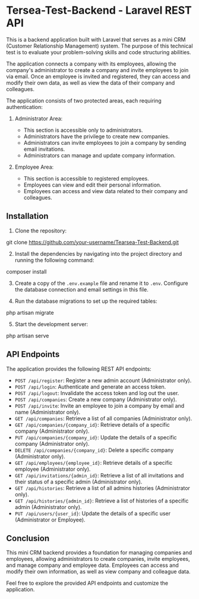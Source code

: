 # Tersea-Test-Backend - Laravel REST API

This is a backend application built with Laravel that serves as a mini CRM (Customer Relationship Management) system. The purpose of this technical test is to evaluate your problem-solving skills and code structuring abilities.

The application connects a company with its employees, allowing the company's administrator to create a company and invite employees to join via email. Once an employee is invited and registered, they can access and modify their own data, as well as view the data of their company and colleagues.

The application consists of two protected areas, each requiring authentication:

1. Administrator Area:
   - This section is accessible only to administrators.
   - Administrators have the privilege to create new companies.
   - Administrators can invite employees to join a company by sending email invitations.
   - Administrators can manage and update company information.

2. Employee Area:
   - This section is accessible to registered employees.
   - Employees can view and edit their personal information.
   - Employees can access and view data related to their company and colleagues.

## Installation

1. Clone the repository:

git clone https://github.com/your-username/Tearsea-Test-Backend.git


2. Install the dependencies by navigating into the project directory and running the following command:

composer install


3. Create a copy of the `.env.example` file and rename it to `.env`. Configure the database connection and email settings in this file.

4. Run the database migrations to set up the required tables:

php artisan migrate

5. Start the development server:

php artisan serve

## API Endpoints

The application provides the following REST API endpoints:

- `POST /api/register`: Register a new admin account (Administrator only).
- `POST /api/login`: Authenticate and generate an access token.
- `POST /api/logout`: Invalidate the access token and log out the user.
- `POST /api/companies`: Create a new company (Administrator only).
- `POST /api/invite`: Invite an employee to join a company by email and name (Administrator only).
- `GET /api/companies`: Retrieve a list of all companies (Administrator only).
- `GET /api/companies/{company_id}`: Retrieve details of a specific company (Administrator only).
- `PUT /api/companies/{company_id}`: Update the details of a specific company (Administrator only).
- `DELETE /api/companies/{company_id}`: Delete a specific company (Administrator only).
- `GET /api/employees/{employee_id}`: Retrieve details of a specific employee (Administrator only).
- `GET /api/invitations/{admin_id}`: Retrieve a list of all invitations and their status of a specific admin (Administrator only).
- `GET /api/histories`: Retrieve a list of all admins histories (Administrator only).
- `GET /api/histories/{admin_id}`: Retrieve a list of histories of a specific admin (Administrator only).
- `PUT /api/users/{user_id}`: Update the details of a specific user (Administrator or Employee).

## Conclusion

This mini CRM backend provides a foundation for managing companies and employees, allowing administrators to create companies, invite employees, and manage company and employee data. Employees can access and modify their own information, as well as view company and colleague data.

Feel free to explore the provided API endpoints and customize the application.
